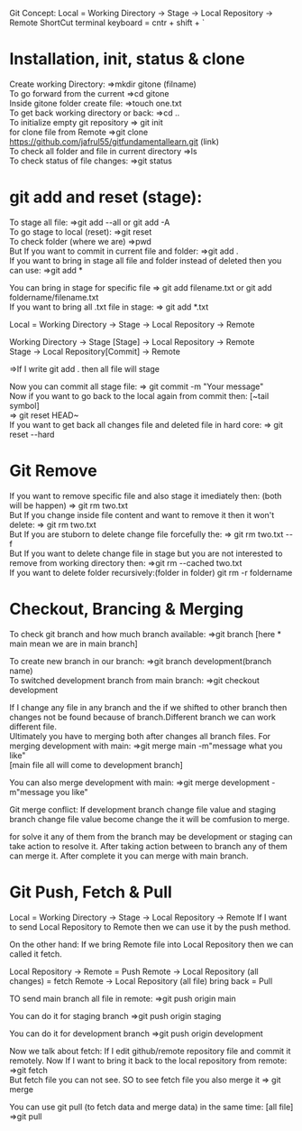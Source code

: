 Git Concept:
Local = Working Directory -> Stage -> Local Repository -> Remote
ShortCut terminal keyboard = cntr + shift + `

# Installation, init, status & clone

Create working Directory:
=>mkdir gitone (filname) </br>
To go forward from the current
=>cd gitone </br>
Inside gitone folder create file:
=>touch one.txt </br>
To get back working directory or back:
=>cd .. </br>
To initialize empty git repository
=> git init </br>
for clone file from Remote 
=>git clone https://github.com/jafrul55/gitfundamentallearn.git (link) </br>
To check all folder and file in current directory
=>ls </br>
To check status of file changes:
=>git status </br>

# git add and reset (stage):

To stage all file:
=>git add --all or git add -A </br>
To go stage to local (reset):
=>git reset </br>
To check folder (where we are)
=>pwd </br>
But If you want to commit in current file and folder:
=>git add . </br>
If you want to bring in stage all file and folder instead of deleted then you can use:
=>git add * </br>

You can bring in stage for specific file
=> git add filename.txt or git add foldername/filename.txt </br>
If you want to bring all .txt file in stage:
=> git add *.txt </br>

Local = Working Directory -> Stage -> Local Repository -> Remote </br>

Working Directory -> Stage [Stage] -> Local Repository -> Remote </br>
Stage -> Local Repository[Commit] -> Remote </br>

=>If I write git add . then all file will stage </br>

Now you can commit all stage file:
=> git commit -m "Your message" </br>
Now if you want to go back to the local again from commit then: [~tail symbol] </br>
=> git reset HEAD~ </br>
If you want to get back all changes file and deleted file in hard core:
=> git reset --hard </br>

# Git Remove

If you want to remove specific file and also stage it imediately then: (both will be happen)
=> git rm two.txt </br>
But If you change inside file content and want to remove it then it won't delete:
=> git rm two.txt </br>
But If you are stuborn to delete change file forcefully the:
=> git rm two.txt --f </br>
But If you want to delete change file in stage but you are not interested to remove from working directory then:
=>git rm --cached two.txt </br>
If you want to delete folder recursively:(folder in folder)
git rm -r foldername </br>

# Checkout, Brancing & Merging

To check git branch and how much branch available:
=>git branch [here * main mean we are in main branch] </br>

To create new branch in our branch:
=>git branch development(branch name) </br>
To switched development branch from main branch:
=>git checkout development </br>

If I change any file in any branch and the if we shifted to other branch then changes not be found because of branch.Different branch we can work different file. </br>
Ultimately you have to merging both after changes all branch files.
For merging development with main:
=>git merge main -m"message what you like" </br>
[main file all will come to development branch]

You can also merge development with main:
=>git merge development -m"message you like" </br>

Git merge conflict:
If development branch change file value and staging branch change file value become change the it will be comfusion to merge. 

<!-- $ git merge staging -m"merge try to done"
Auto-merging two.txt
CONFLICT (content): Merge conflict in two.txt
Automatic merge failed; fix conflicts and then commit the result. -->

for solve it any of them from the branch may be development or staging can take action to resolve it.
After taking action between to branch any of them can merge it.
After complete it you can merge with main branch.

# Git Push, Fetch & Pull

Local = Working Directory -> Stage -> Local Repository -> Remote
If I want to send Local Repository to Remote then we can use it by the push method.</br>

On the other hand:
If we bring Remote file into Local Repository then we can called it fetch.

Local Repository -> Remote = Push
Remote -> Local Repository (all changes) = fetch
Remote -> Local Repository (all file) bring back = Pull

TO send main branch all file in remote:
=>git push origin main </br>

You can do it for staging branch
=>git push origin staging </br>

You can do it for development branch
=>git push origin development </br>

Now we talk about fetch:
If I edit github/remote repository file and commit it remotely.
Now If I want to bring it back to the local repository from remote:
=>git fetch </br>
But fetch file you can not see. SO to see fetch file you also merge it
=> git merge </br>

You can use git pull (to fetch data and merge data) in the same time: [all file]
=>git pull </br>
